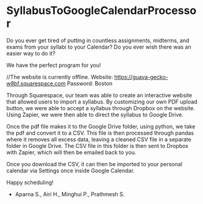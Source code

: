 # SyllabusToGoogleCalendarProcessor
Do you ever get tired of putting in countless assignments, midterms, and exams from your syllabi to your Calendar? Do you ever wish there was an easier way to do it?

We have the perfect program for you!

//The website is currently offline.
Website: https://guava-gecko-w8bf.squarespace.com
Password: Boston

Through Squarespace, our team was able to create an interactive website that allowed users to import a syllabus. By customizing our own PDF upload button, we were able to accept a syllabus through Dropbox on the website. Using Zapier, we were then able to direct the syllabus to Google Drive. 

Once the pdf file makes it to the Google Drive folder, using python, we take the pdf and convert it to a CSV. This file is then processed through pandas where it removes all excess data, leaving a cleaned CSV file in a separate folder in Google Drive. The CSV file in this folder is then sent to Dropbox with Zapier, which will then be emailed back to you.

Once you download the CSV, it can then be imported to your personal calendar via Settings once inside Google Calendar.

Happy scheduling!

- Aparna S., Airi H., Minghui P., Prathmesh S.
